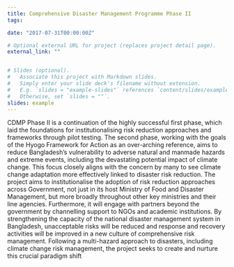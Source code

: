 ```yaml
---
title: Comprehensive Disaster Management Programme Phase II
tags:

date: "2017-07-31T00:00:00Z"

# Optional external URL for project (replaces project detail page).
external_link: ""


# Slides (optional).
#   Associate this project with Markdown slides.
#   Simply enter your slide deck's filename without extension.
#   E.g. `slides = "example-slides"` references `content/slides/example-slides.md`.
#   Otherwise, set `slides = ""`.
slides: example
---
```


CDMP Phase II is a continuation of the highly successful first phase, which laid the foundations for institutionalising risk reduction approaches and frameworks through pilot testing. The second phase, working with the goals of the Hyogo Framework for Action as an over-arching reference, aims to reduce Bangladesh’s vulnerability to adverse natural and manmade hazards and extreme events, including the devastating potential impact of climate change. This focus closely aligns with the concern by many to see climate change adaptation more effectively linked to disaster risk reduction. The project aims to institutionalise the adoption of risk reduction approaches across Government, not just in its host Ministry of Food and Disaster Management, but more broadly throughout other key ministries and their line agencies. Furthermore, it will engage with partners beyond the government by channelling support to NGOs and academic institutions. By strengthening the capacity of the national disaster management system in Bangladesh, unacceptable risks will be reduced and response and recovery activities will be improved in a new culture of comprehensive risk management. Following a multi-hazard approach to disasters, including climate change risk management, the project seeks to create and nurture this crucial paradigm shift
